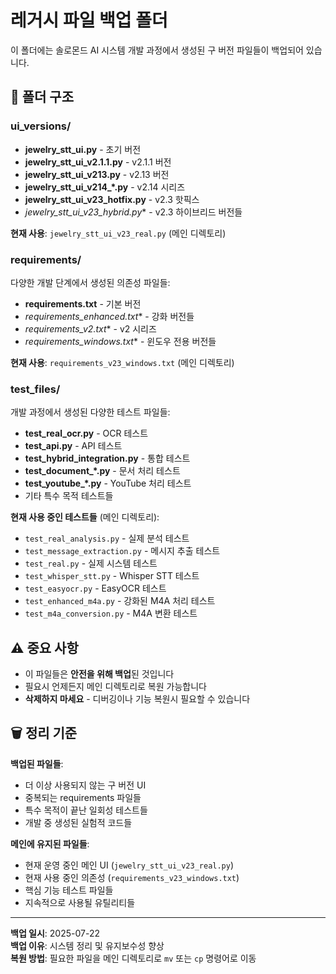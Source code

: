 # 레거시 파일 백업 폴더

이 폴더에는 솔로몬드 AI 시스템 개발 과정에서 생성된 구 버전 파일들이 백업되어 있습니다.

## 📁 폴더 구조

### ui_versions/
- **jewelry_stt_ui.py** - 초기 버전
- **jewelry_stt_ui_v2.1.1.py** - v2.1.1 버전
- **jewelry_stt_ui_v213.py** - v2.13 버전  
- **jewelry_stt_ui_v214_*.py** - v2.14 시리즈
- **jewelry_stt_ui_v23_hotfix.py** - v2.3 핫픽스
- **jewelry_stt_ui_v23_hybrid*.py** - v2.3 하이브리드 버전들

**현재 사용**: `jewelry_stt_ui_v23_real.py` (메인 디렉토리)

### requirements/
다양한 개발 단계에서 생성된 의존성 파일들:
- **requirements.txt** - 기본 버전
- **requirements_enhanced*.txt** - 강화 버전들
- **requirements_v2*.txt** - v2 시리즈
- **requirements_windows*.txt** - 윈도우 전용 버전들

**현재 사용**: `requirements_v23_windows.txt` (메인 디렉토리)

### test_files/
개발 과정에서 생성된 다양한 테스트 파일들:
- **test_real_ocr.py** - OCR 테스트
- **test_api.py** - API 테스트
- **test_hybrid_integration.py** - 통합 테스트
- **test_document_*.py** - 문서 처리 테스트
- **test_youtube_*.py** - YouTube 처리 테스트
- 기타 특수 목적 테스트들

**현재 사용 중인 테스트들** (메인 디렉토리):
- `test_real_analysis.py` - 실제 분석 테스트
- `test_message_extraction.py` - 메시지 추출 테스트
- `test_real.py` - 실제 시스템 테스트
- `test_whisper_stt.py` - Whisper STT 테스트
- `test_easyocr.py` - EasyOCR 테스트
- `test_enhanced_m4a.py` - 강화된 M4A 처리 테스트
- `test_m4a_conversion.py` - M4A 변환 테스트

## ⚠️ 중요 사항

- 이 파일들은 **안전을 위해 백업**된 것입니다
- 필요시 언제든지 메인 디렉토리로 복원 가능합니다
- **삭제하지 마세요** - 디버깅이나 기능 복원시 필요할 수 있습니다

## 🗑️ 정리 기준

**백업된 파일들**:
- 더 이상 사용되지 않는 구 버전 UI
- 중복되는 requirements 파일들
- 특수 목적이 끝난 일회성 테스트들
- 개발 중 생성된 실험적 코드들

**메인에 유지된 파일들**:
- 현재 운영 중인 메인 UI (`jewelry_stt_ui_v23_real.py`)
- 현재 사용 중인 의존성 (`requirements_v23_windows.txt`)
- 핵심 기능 테스트 파일들
- 지속적으로 사용될 유틸리티들

---

**백업 일시**: 2025-07-22  
**백업 이유**: 시스템 정리 및 유지보수성 향상  
**복원 방법**: 필요한 파일을 메인 디렉토리로 `mv` 또는 `cp` 명령어로 이동